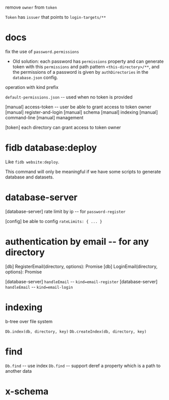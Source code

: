 remove `owner` from `token`

`Token` has `issuer` that points to `login-targets/**`

# docs

fix the use of `password.permissions`

- Old solution: each password has `permissions` property
  and can generate token with this `permissions` and path pattern `<this-directory>/**`,
  and the permissions of a password is given by `authDirectories` in the `database.json` config.

operation with kind prefix

`default-permissions.json` -- used when no token is provided

[manual] access-token -- user be able to grant access to token owner
[manual] register-and-login
[manual] schema
[manual] indexing
[manual] command-line
[manual] management

[token] each directory can grant access to token owner

# fidb database:deploy

Like `fidb website:deploy`.

This command will only be meaningful
if we have some scripts to generate database and datasets.

# database-server

[database-server] rate limit by ip -- for `password-register`

[config] be able to config `rateLimits: { ... }`

# authentication by email -- for any directory

[db] RegisterEmail(directory, options): Promise<void>
[db] LoginEmail(directory, options): Promise<Token>

[database-server] `handleEmail` -- `kind=email-register`
[database-server] `handleEmail` -- `kind=email-login`

# indexing

b-tree over file system

`Db.index(db, directory, key)`
`Db.createIndex(db, directory, key)`

# find

`Db.find` -- use index
`Db.find` -- support deref a property which is a path to another data

# x-schema
